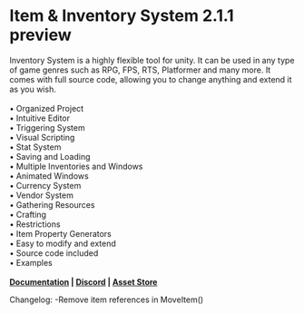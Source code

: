 # Item & Inventory System 2.1.1 preview
Inventory System is a highly flexible tool for unity. It can be used in any type of game genres such as RPG, FPS, RTS, Platformer and many more. It comes with full source code, allowing you to change anything and extend it as you wish.
<br><br>• Organized Project
<br>• Intuitive Editor
<br>• Triggering System
<br>• Visual Scripting
<br>• Stat System
<br>• Saving and Loading
<br>• Multiple Inventories and Windows
<br>• Animated Windows
<br>• Currency System
<br>• Vendor System
<br>• Gathering Resources
<br>• Crafting
<br>• Restrictions
<br>• Item Property Generators
<br>• Easy to modify and extend
<br>• Source code included
<br>• Examples
<br><br><b><a href="https://deviongames.com/inventory-system/getting-started/">Documentation</a> | <a href="https://discord.gg/y4fMXpZ">Discord</a> | <a href="https://assetstore.unity.com/packages/tools/gui/item-inventory-system-45568">Asset Store</a></b>

Changelog:
-Remove item references in MoveItem()
